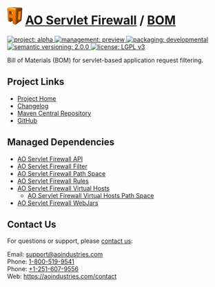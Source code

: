 # [<img src="ao-logo.png" alt="AO Logo" width="35" height="40">](https://github.com/aoindustries) [AO Servlet Firewall](https://github.com/aoindustries/ao-servlet-firewall) / [BOM](https://github.com/aoindustries/ao-servlet-firewall-bom)
<p>
	<a href="https://aoindustries.com/life-cycle#project-alpha">
		<img src="https://aoindustries.com/ao-badges/project-alpha.svg" alt="project: alpha" />
	</a>
	<a href="https://aoindustries.com/life-cycle#management-preview">
		<img src="https://aoindustries.com/ao-badges/management-preview.svg" alt="management: preview" />
	</a>
	<a href="https://aoindustries.com/life-cycle#packaging-developmental">
		<img src="https://aoindustries.com/ao-badges/packaging-developmental.svg" alt="packaging: developmental" />
	</a>
	<br />
	<a href="http://semver.org/spec/v2.0.0.html">
		<img src="https://aoindustries.com/ao-badges/semver-2.0.0.svg" alt="semantic versioning: 2.0.0" />
	</a>
	<a href="https://www.gnu.org/licenses/lgpl-3.0">
		<img src="https://aoindustries.com/ao-badges/license-lgpl-3.0.svg" alt="license: LGPL v3" />
	</a>
</p>

Bill of Materials (BOM) for servlet-based application request filtering.

## Project Links
* [Project Home](https://aoindustries.com/ao-servlet-firewall/bom/)
* [Changelog](https://aoindustries.com/ao-servlet-firewall/bom/changelog)
* [Maven Central Repository](https://search.maven.org/artifact/com.aoindustries/ao-servlet-firewall-bom)
* [GitHub](https://github.com/aoindustries/ao-servlet-firewall-bom)

## Managed Dependencies
* [AO Servlet Firewall API](https://github.com/aoindustries/ao-servlet-firewall-api)
* [AO Servlet Firewall Filter](https://github.com/aoindustries/ao-servlet-firewall-filter)
* [AO Servlet Firewall Path Space](https://github.com/aoindustries/ao-servlet-firewall-path-space)
* [AO Servlet Firewall Rules](https://github.com/aoindustries/ao-servlet-firewall-rules)
* [AO Servlet Firewall Virtual Hosts](https://github.com/aoindustries/ao-servlet-firewall-virtual-hosts)
    * [AO Servlet Firewall Virtual Hosts Path Space](https://github.com/aoindustries/ao-servlet-firewall-virtual-hosts-path-space)
* [AO Servlet Firewall WebJars](https://github.com/aoindustries/ao-servlet-firewall-webjars)

## Contact Us
For questions or support, please [contact us](https://aoindustries.com/contact):

Email: [support@aoindustries.com](mailto:support@aoindustries.com)  
Phone: [1-800-519-9541](tel:1-800-519-9541)  
Phone: [+1-251-607-9556](tel:+1-251-607-9556)  
Web: https://aoindustries.com/contact
